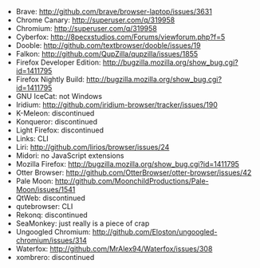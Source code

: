 
- Brave: http://github.com/brave/browser-laptop/issues/3631
- Chrome Canary: http://superuser.com/q/319958
- Chromium: http://superuser.com/q/319958
- Cyberfox: http://8pecxstudios.com/Forums/viewforum.php?f=5
- Dooble: http://github.com/textbrowser/dooble/issues/19
- Falkon: http://github.com/QupZilla/qupzilla/issues/1855
- Firefox Developer Edition: http://bugzilla.mozilla.org/show_bug.cgi?id=1411795
- Firefox Nightly Build: http://bugzilla.mozilla.org/show_bug.cgi?id=1411795
- GNU IceCat: not Windows
- Iridium: http://github.com/iridium-browser/tracker/issues/190
- K-Meleon: discontinued
- Konqueror: discontinued 
- Light Firefox: discontinued
- Links: CLI
- Liri: http://github.com/lirios/browser/issues/24
- Midori: no JavaScript extensions
- Mozilla Firefox: http://bugzilla.mozilla.org/show_bug.cgi?id=1411795
- Otter Browser: http://github.com/OtterBrowser/otter-browser/issues/42
- Pale Moon: http://github.com/MoonchildProductions/Pale-Moon/issues/1541
- QtWeb: discontinued
- qutebrowser: CLI
- Rekonq: discontinued
- SeaMonkey: just really is a piece of crap
- Ungoogled Chromium: http://github.com/Eloston/ungoogled-chromium/issues/314
- Waterfox: http://github.com/MrAlex94/Waterfox/issues/308
- xombrero: discontinued

